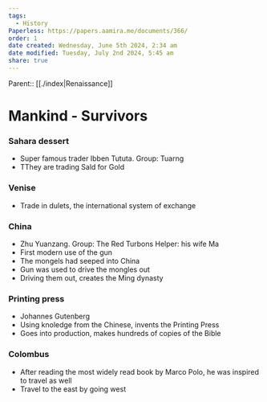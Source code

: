 ```yaml
---
tags:
  - History
Paperless: https://papers.aamira.me/documents/366/
order: 1
date created: Wednesday, June 5th 2024, 2:34 am
date modified: Tuesday, July 2nd 2024, 5:45 am
share: true
---
```


Parent:: [[./index|Renaissance]]

# Mankind - Survivors

### Sahara dessert

- Super famous trader Ibben Tututa. Group: Tuarng
- TThey are trading Sald for Gold

### Venise

- Trade in dulets, the international system of exchange

### China

- Zhu Yuanzang. Group: The Red Turbons Helper: his wife Ma
- First modern use of the gun
- The mongels had seeped into China
- Gun was used to drive the mongles out
- Driving them out, creates the Ming dynasty

### Printing press

- Johannes Gutenberg
- Using knoledge from the Chinese, invents the Printing Press
- Goes into production, makes hundreds of copies of the Bible

### Colombus

- After reading the most widely read book by Marco Polo, he was inspired to travel as well
- Travel to the east by going west
